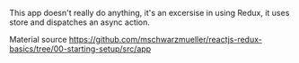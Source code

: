 This app doesn't really do anything, it's an excersise in using Redux, it uses store and dispatches an async action.

Material source https://github.com/mschwarzmueller/reactjs-redux-basics/tree/00-starting-setup/src/app
